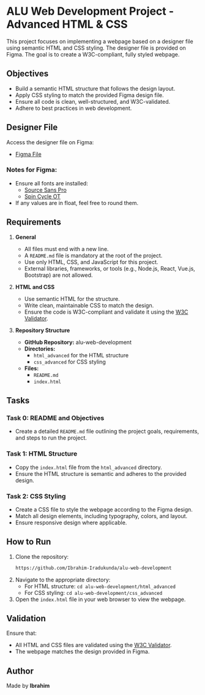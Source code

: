# ALU Web Development Project - Advanced HTML & CSS

This project focuses on implementing a webpage based on a designer file using semantic HTML and CSS styling. The designer file is provided on Figma. The goal is to create a W3C-compliant, fully styled webpage.

## Objectives

- Build a semantic HTML structure that follows the design layout.
- Apply CSS styling to match the provided Figma design file.
- Ensure all code is clean, well-structured, and W3C-validated.
- Adhere to best practices in web development.

## Designer File

Access the designer file on Figma:
- [Figma File](https://www.figma.com/files)

### Notes for Figma:
- Ensure all fonts are installed:
  - [Source Sans Pro](https://fonts.google.com/specimen/Source+Sans+Pro)
  - [Spin Cycle OT](https://www.fonts.com/font/monotype/spin-cycle)
- If any values are in float, feel free to round them.

## Requirements

1. **General**
   - All files must end with a new line.
   - A `README.md` file is mandatory at the root of the project.
   - Use only HTML, CSS, and JavaScript for this project.
   - External libraries, frameworks, or tools (e.g., Node.js, React, Vue.js, Bootstrap) are not allowed.

2. **HTML and CSS**
   - Use semantic HTML for the structure.
   - Write clean, maintainable CSS to match the design.
   - Ensure the code is W3C-compliant and validate it using the [W3C Validator](https://validator.w3.org/).

3. **Repository Structure**
   - **GitHub Repository:** alu-web-development
   - **Directories:**
     - `html_advanced` for the HTML structure
     - `css_advanced` for CSS styling
   - **Files:**
     - `README.md`
     - `index.html`

## Tasks

### Task 0: README and Objectives

- Create a detailed `README.md` file outlining the project goals, requirements, and steps to run the project.

### Task 1: HTML Structure

- Copy the `index.html` file from the `html_advanced` directory.
- Ensure the HTML structure is semantic and adheres to the provided design.

### Task 2: CSS Styling

- Create a CSS file to style the webpage according to the Figma design.
- Match all design elements, including typography, colors, and layout.
- Ensure responsive design where applicable.

## How to Run

1. Clone the repository:
    ```bash
    https://github.com/Ibrahim-Iradukunda/alu-web-development
    ```
2. Navigate to the appropriate directory:
    - For HTML structure: `cd alu-web-development/html_advanced`
    - For CSS styling: `cd alu-web-development/css_advanced`
3. Open the `index.html` file in your web browser to view the webpage.

## Validation

Ensure that:
- All HTML and CSS files are validated using the [W3C Validator](https://validator.w3.org/).
- The webpage matches the design provided in Figma.

## Author

Made by **Ibrahim**

